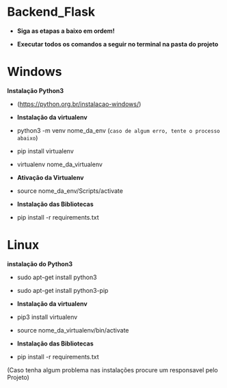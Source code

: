 # Backend_Flask

+ **Siga as etapas a baixo em ordem!**

- **Executar todos os comandos a seguir no terminal na pasta do projeto**

# Windows

 **Instalação Python3**
 
- (https://python.org.br/instalacao-windows/)

- **Instalação da virtualenv**

- python3 -m venv nome_da_env (```caso de algum erro, tente o processo abaixo```)

- pip install virtualenv

- virtualenv nome_da_virtualenv

- **Ativação da Virtualenv**

- source nome_da_env/Scripts/activate

- **Instalação das Bibliotecas**

- pip install -r requirements.txt


# Linux

**instalação do Python3**

- sudo apt-get install python3

- sudo apt-get install python3-pip

- **Instalação da virtualenv**

- pip3 install virtualenv

- source nome_da_virtualenv/bin/activate

- **Instalação das Bibliotecas**

- pip install -r requirements.txt

(Caso tenha algum problema nas instalações procure um responsavel pelo Projeto)
